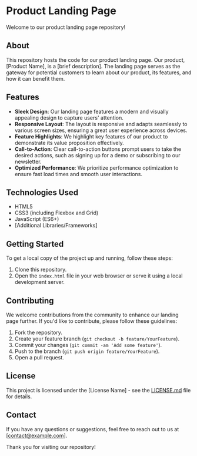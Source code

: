 # Product Landing Page

Welcome to our product landing page repository!

## About

This repository hosts the code for our product landing page. Our product, [Product Name], is a [brief description]. The landing page serves as the gateway for potential customers to learn about our product, its features, and how it can benefit them.

## Features

- **Sleek Design**: Our landing page features a modern and visually appealing design to capture users' attention.
- **Responsive Layout**: The layout is responsive and adapts seamlessly to various screen sizes, ensuring a great user experience across devices.
- **Feature Highlights**: We highlight key features of our product to demonstrate its value proposition effectively.
- **Call-to-Action**: Clear call-to-action buttons prompt users to take the desired actions, such as signing up for a demo or subscribing to our newsletter.
- **Optimized Performance**: We prioritize performance optimization to ensure fast load times and smooth user interactions.

## Technologies Used

- HTML5
- CSS3 (including Flexbox and Grid)
- JavaScript (ES6+)
- [Additional Libraries/Frameworks]

## Getting Started

To get a local copy of the project up and running, follow these steps:

1. Clone this repository.
2. Open the `index.html` file in your web browser or serve it using a local development server.

## Contributing

We welcome contributions from the community to enhance our landing page further. If you'd like to contribute, please follow these guidelines:

1. Fork the repository.
2. Create your feature branch (`git checkout -b feature/YourFeature`).
3. Commit your changes (`git commit -am 'Add some feature'`).
4. Push to the branch (`git push origin feature/YourFeature`).
5. Open a pull request.

## License

This project is licensed under the [License Name] - see the [LICENSE.md](LICENSE.md) file for details.

## Contact

If you have any questions or suggestions, feel free to reach out to us at [contact@example.com].

Thank you for visiting our repository!
